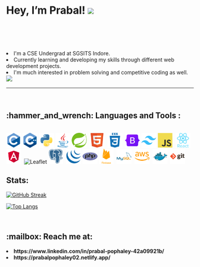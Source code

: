  <h1> Hey, I’m Prabal! <img src="https://media.giphy.com/media/hvRJCLFzcasrR4ia7z/giphy.gif" width="3.5%"/>

<img src="https://komarev.com/ghpvc/?username=praball&style=flat-square&color=blue" align="center" alt=""/> </h1>
 

<li> I'm a CSE Undergrad at SGSITS Indore.<br> </li>
<li> Currently learning and developing my skills through different web development projects.<br></li>
<li> I'm much interested in problem solving and competitive coding as well.
<img src="https://media.giphy.com/media/WUlplcMpOCEmTGBtBW/giphy.gif" width="30"><br>
</li>

<div>
  <hr>
<br>
<h2>:hammer_and_wrench: Languages and Tools : </h2>
  <br>
  <img src="https://github.com/devicons/devicon/blob/master/icons/c/c-original.svg" title="C" alt="C" width="40" height="40"/>
    <img src="https://github.com/devicons/devicon/blob/master/icons/cplusplus/cplusplus-original.svg" title="C++" alt="C++" width="40" height="40"/>
 <img src="https://github.com/devicons/devicon/blob/master/icons/python/python-original.svg" title="Python" alt="Python" width="40" height="40"/>
 <img src="https://github.com/devicons/devicon/blob/master/icons/java/java-original.svg" title="Java" alt="Java" width="40" height="40"/>
 <img src="https://github.com/devicons/devicon/blob/master/icons/spring/spring-original.svg" title="Spring" alt="Spring" width="40" height="40"/>&nbsp;
 <img src="https://github.com/devicons/devicon/blob/master/icons/html5/html5-original.svg" title="HTML5" alt="HTML" width="40" height="40"/>&nbsp;
  <img src="https://github.com/devicons/devicon/blob/master/icons/css3/css3-plain-wordmark.svg"  title="CSS3" alt="CSS" width="40" height="40"/>&nbsp;
    <img src="https://github.com/devicons/devicon/blob/master/icons/bootstrap/bootstrap-original.svg" title="Bootstrap" alt="Bootstrap" width="40" height="40"/>
    <img src="https://github.com/devicons/devicon/blob/master/icons/tailwindcss/tailwindcss-original.svg" title="TailwindCSS" alt="TailwindCSS" width="40" height="40"/>
  <img src="https://github.com/devicons/devicon/blob/master/icons/javascript/javascript-original.svg" title="JavaScript" alt="JavaScript" width="40" height="40"/>&nbsp;
   <img src="https://github.com/devicons/devicon/blob/master/icons/react/react-original-wordmark.svg" title="React" alt="React" width="40" height="40"/>&nbsp;
 <img src="https://github.com/devicons/devicon/blob/master/icons/angular/angular-original.svg" title="Angular" alt="Angular" width="40" height="40"/>&nbsp;
     <img src="https://www.svgrepo.com/show/353991/leaflet.svg" title="Leaflet" alt="Leaflet" width="40" height="40"/>
  <img src="https://github.com/devicons/devicon/blob/master/icons/postgresql/postgresql-plain.svg" title="Postgres" alt="Postgres" width="40" height="40"/>&nbsp;
     <img src="https://github.com/devicons/devicon/blob/master/icons/jquery/jquery-original.svg" title="Jquery" alt="Jquery" width="40" height="40"/>
    <img src="https://github.com/devicons/devicon/blob/master/icons/php/php-original.svg" title="PHP" alt="PHP" width="40" height="40"/>
  <img src="https://github.com/devicons/devicon/blob/master/icons/firebase/firebase-plain-wordmark.svg" title="Firebase" alt="Firebase" width="40" height="40"/>&nbsp;
  <img src="https://github.com/devicons/devicon/blob/master/icons/mysql/mysql-original-wordmark.svg" title="MySQL"  alt="MySQL" width="40" height="40"/>&nbsp;
  <img src="https://github.com/devicons/devicon/blob/master/icons/amazonwebservices/amazonwebservices-plain-wordmark.svg" title="AWS" alt="AWS" width="40" height="40"/>&nbsp;
  <img src="https://github.com/devicons/devicon/blob/master/icons/docker/docker-original.svg" title="Docker" alt="Docker" width="40" height="40"/>&nbsp;
    <img src="https://github.com/devicons/devicon/blob/master/icons/git/git-original-wordmark.svg" title="Git" **alt="Git" width="40" height="40"/>
</div>
<h2>Stats: </h2>

[![GitHub Streak](http://github-readme-streak-stats.herokuapp.com?user=praball&theme=dark&background=000000)](https://git.io/streak-stats)


[![Top Langs](https://github-readme-stats.vercel.app/api/top-langs/?username=praball&layout=compact&theme=vision-friendly-dark)](https://github.com/anuraghazra/github-readme-stats)


<br>
 <b> <h2> :mailbox: Reach me at: </h2> 
<li> https://www.linkedin.com/in/prabal-pophaley-42a09921b/ </li>
 <li>https://prabalpophaley02.netlify.app/ </li>

<!---
praball/praball is a ✨ special ✨ repository because its `README.md` (this file) appears on your GitHub profile.
You can click the Preview link to take a look at your changes.
--->
